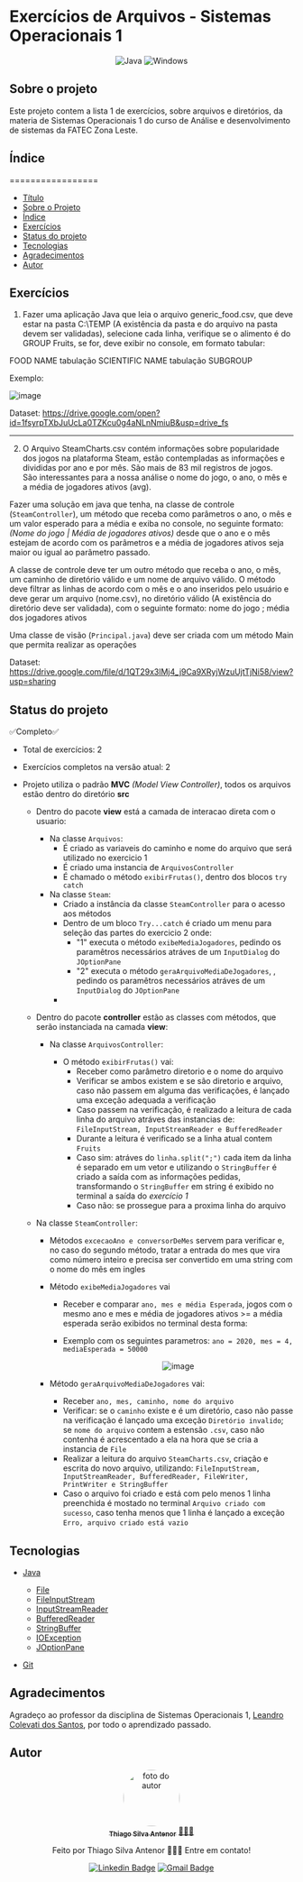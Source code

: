 # Exercícios de Arquivos - Sistemas Operacionais 1

<div align="center">
  
![Java](https://img.shields.io/badge/java-%23ED8B00.svg?style=for-the-badge&logo=openjdk&logoColor=white)
![Windows](https://img.shields.io/badge/Windows-000?style=for-the-badge&logo=windows&logoColor=2CA5E0)

</div>

## Sobre o projeto
Este projeto contem a lista 1 de exercícios, sobre arquivos e diretórios, da materia de Sistemas Operacionais 1 do curso de Análise e desenvolvimento de sistemas da FATEC Zona Leste.<br>

## Índice
=================
<!--ts-->
* [Título](#exercícios-de-arquivos--sistemas-operacionais-1)
* [Sobre o Projeto](#sobre-o-projeto)
* [Índice](#índice)
* [Exercícios](#exercícios)
* [Status do projeto](#status-do-projeto)
* [Tecnologias](#tecnologias)
* [Agradecimentos](#agradecimentos)
* [Autor](#autor)
<!--te-->

## Exercícios
1) Fazer uma aplicação Java que leia o arquivo generic_food.csv, que deve estar na pasta C:\TEMP (A
existência da pasta e do arquivo na pasta devem ser validadas), selecione cada linha, verifique se o
alimento é do GROUP Fruits, se for, deve exibir no console, em formato tabular:<br>

FOOD NAME tabulação SCIENTIFIC NAME tabulação SUBGROUP

Exemplo:

![image](https://github.com/thiagosilvaantenor/ArquivosExercicios-1-SO1/assets/99970279/6a3f32ee-8d07-4ab8-b576-0a837536008d)

Dataset: https://drive.google.com/open?id=1fsyrpTXbJuUcLa0TZKcu0g4aNLnNmiuB&usp=drive_fs

<hr>

2) O Arquivo SteamCharts.csv contém informações sobre popularidade dos jogos na plataforma Steam, estão
contempladas as informações e divididas por ano e por mês. São mais de 83 mil registros de jogos.<br>
São interessantes para a nossa análise o nome do jogo, o ano, o mês e a média de jogadores ativos (avg).<br>

Fazer uma solução em java que tenha, na classe de controle (`SteamController`), um método que receba como
parâmetros o ano, o mês e um valor esperado para a média e exiba no console, no seguinte formato: *(Nome
do jogo | Média de jogadores ativos)* desde que o ano e o mês estejam de acordo com os parâmetros e a
média de jogadores ativos seja maior ou igual ao parâmetro passado.

A classe de controle deve ter um outro método que receba o ano, o mês, um caminho de diretório válido e
um nome de arquivo válido. O método deve filtrar as linhas de acordo com o mês e o ano inseridos pelo
usuário e deve gerar um arquivo (nome.csv), no diretório válido (A existência do diretório deve ser validada),
com o seguinte formato: nome do jogo ; média dos jogadores ativos

Uma classe de visão (`Principal.java`) deve ser criada com um método Main que permita realizar as
operações

Dataset: https://drive.google.com/file/d/1QT29x3lMj4_j9Ca9XRyjWzuUjtTjNi58/view?usp=sharing

## Status do projeto
  ✅Completo✅
* Total de exercícios: 2
* Exercícios completos na versão atual: 2


* Projeto utiliza o padrão **MVC** *(Model View Controller)*, todos os arquivos estão dentro do diretório **src**
  * Dentro do pacote **view** está a camada de interacao direta com o usuario:
    * Na classe `Arquivos`:
      * É criado as variaveis do caminho e nome do arquivo que será utilizado no exercicio 1
      * É criado uma instancia de `ArquivosController`
      * É chamado o método `exibirFrutas()`, dentro dos blocos `try catch`
    * Na classe `Steam`:
      * Criado a instância da classe `SteamController` para o acesso aos métodos
      * Dentro de um bloco `Try...catch` é criado um menu para seleção das partes do exercicio 2 onde:
        * "1" executa o método `exibeMediaJogadores`, pedindo os paramêtros necessários atráves de um `InputDialog` do `JOptionPane`
        * "2" executa o método `geraArquivoMediaDeJogadores`, , pedindo os paramêtros necessários atráves de um `InputDialog` do `JOptionPane`
      *  
    
  * Dentro do pacote **controller** estão as classes com métodos, que serão instanciada na camada **view**:  
    * Na classe `ArquivosController`:
    
      * O método `exibirFrutas()` vai:
        * Receber como parâmetro diretorio e o nome do arquivo
        * Verificar se ambos existem e se são diretorio e arquivo, caso não passem em alguma das verificações, é lançado uma exceção adequada a verificação
        * Caso passem na verificação, é realizado a leitura de cada linha do arquivo atráves das instancias de: `FileInputStream, InputStreamReader e BufferedReader`
        * Durante a leitura é verificado se a linha atual contem `Fruits`
        * Caso sim: atráves do `linha.split(";")` cada item da linha é separado em um vetor e utilizando o `StringBuffer` é criado a saída com as informações pedidas,<br>transformando o `StringBuffer` em string é exibido no terminal a saída do *exercício 1*
        * Caso não: se prossegue para a proxima linha do arquivo
   
   * Na classe `SteamController`:
     
     * Métodos `excecaoAno e conversorDeMes` servem para verificar e, no caso do segundo método, tratar a entrada do mes que vira como número inteiro e precisa ser convertido em uma string com o nome do mês em ingles
     * Método `exibeMediaJogadores` vai
       * Receber e comparar `ano, mes e média Esperada`, jogos com o mesmo ano e mes e média de jogadores ativos >= a média esperada serão exibidos no terminal desta forma:
       * Exemplo com os seguintes parametros: `ano = 2020, mes = 4, mediaEsperada = 50000`
         <div align="center">
           
         ![image](https://github.com/thiagosilvaantenor/ArquivosExercicios-1-SO1/assets/99970279/b9e449bd-bda8-4367-aa0b-3ab7abbbfaaf)
         
         </div>
         
      * Método `geraArquivoMediaDeJogadores` vai:
        * Receber `ano, mes, caminho, nome do arquivo`
        * Verificar: se o `caminho` existe e é um diretório, caso não passe na verificação é lançado uma exceção `Diretório invalido`;<br>se `nome do arquivo` contem a estensão `.csv`, caso não contenha é acrescentado a ela na hora que se cria a instancia de `File`
        * Realizar a leitura do arquivo `SteamCharts.csv`, criação e escrita do novo arquivo, utilizando: `FileInputStream, InputStreamReader, BufferedReader, FileWriter, PrintWriter e StringBuffer`
        * Caso o arquivo foi criado e está com pelo menos 1 linha preenchida é mostado no terminal `Arquivo criado com sucesso`, caso tenha menos que 1 linha é lançado a exceção `Erro, arquivo criado está vazio`

## Tecnologias
- [Java](https://www.oracle.com/br/java/)
  - [File](https://docs.oracle.com/javase/8/docs/api/java/io/File.html)
  - [FileInputStream](https://docs.oracle.com/javase/8/docs/api/java/io/FileInputStream.html)
  - [InputStreamReader](https://docs.oracle.com/javase/8/docs/api/java/io/InputStreamReader.html)
  - [BufferedReader](https://docs.oracle.com/javase/8/docs/api/java/io/BufferedReader.html)
  - [StringBuffer](https://docs.oracle.com/javase/8/docs/api/java/lang/StringBuffer.html)
  - [IOException](https://docs.oracle.com/javase/8/docs/api/java/io/IOException.html?is-external=true)
  - [JOptionPane](https://docs.oracle.com/javase/8/docs/api/javax/swing/JOptionPane.html)

- [Git](https://git-scm.com) 

## Agradecimentos
Agradeço ao professor da disciplina de Sistemas Operacionais 1, [Leandro Colevati dos Santos](https://www.leandrocolevati.com.br/index.jsp), por todo o aprendizado passado.

## Autor

<div align="center">
  <a href="https://www.linkedin.com/in/thiago-antenor/">
  <img style="border-radius: 50%;" src="https://avatars.githubusercontent.com/u/99970279?v=4" width="100px;" alt="foto do autor"/>
   <br />
   <sub><b>Thiago Silva Antenor</b></sub></a> <a href="https://www.linkedin.com/in/thiago-antenor/" title="Linkedin"> 🧑🏾‍💻</a>
  
  
  Feito por Thiago Silva Antenor 👨🏾‍💻 Entre em contato!
  
  [![Linkedin Badge](https://img.shields.io/badge/-Thiago-blue?style=flat-square&logo=Linkedin&logoColor=white&link=https://www.linkedin.com/in/thiago-antenor/)](https://www.linkedin.com/in/thiago-antenor/) 
  [![Gmail Badge](https://img.shields.io/badge/-thiagoantenor31@gmail.com-c14438?style=flat-square&logo=Gmail&logoColor=white&link=mailto:thiagoantenor31.com)](mailto:thiagoantenor31.com)
</div>
